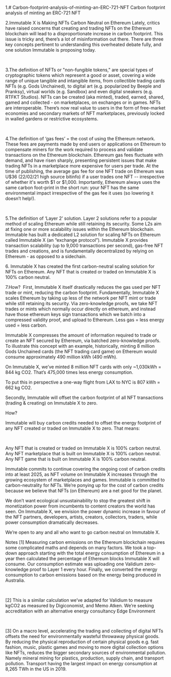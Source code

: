 1.# Carbon-footprint-analysis-of-minting-an-ERC-721-NFT
Carbon footprint analysis of minting an ERC-721 NFT

2.Immutable X is Making NFTs Carbon Neutral on Ethereum
Lately, critics have raised concerns that creating and trading NFTs on the Ethereum blockchain will lead to a disproportionate increase in carbon footprint. This issue is tricky and, there’s a lot of misinformation out there. There are three key concepts pertinent to understanding this overheated debate fully, and one solution Immutable is proposing today. 

‍

3.The definition of NFTs or "non-fungible tokens,"  are special types of cryptographic tokens which represent a good or asset, covering a wide range of unique tangible and intangible items, from collectible trading cards NFTs (e.g. Gods Unchained), to digital art (e.g. popularized by Beeple and Pranksy), virtual worlds (e.g. Sandbox) and even digital sneakers (e.g. RTFKT Studios). NFTs can be created (aka minted), traded, earned, shared, gamed and collected - on marketplaces, on exchanges or in games. NFTs are interoperable. There’s now real value to users in the form of free-market economies and secondary markets of NFT marketplaces, previously locked in walled gardens or restrictive ecosystems.

‍

4.The definition of ‘gas fees’ = the cost of using the Ethereum network. These fees are payments made by end users or applications on Ethereum to compensate miners for the work required to process and validate transactions on the Ethereum blockchain. Ethereum gas fees fluctuate with demand, and have risen sharply, presenting persistent issues that make trading NFTs in a marketplace more expensive for users per trade. At the time of publishing, the average gas fee for one NFT trade on Ethereum was U$36  (22/02/21 high source bitinfo) if a user trades one NFT -- irrespective of whether it's worth $1 or $1,000. Importantly, Ethereum always uses the same carbon foot-print in the short run: your NFT has the same environmental impact irrespective of the gas fee it uses (so lowering it doesn’t help!).

‍

5.The definition of ‘Layer 2’ solution.  Layer 2 solutions refer to a popular method of scaling Ethereum while still retaining its security. Some L2s aim at fixing one or more scalability issues within the Ethereum blockchain. Immutable has built a dedicated L2 solution for scaling NFTs on Ethereum called Immutable X (an “exchange protocol”). Immutable X provides transaction scalability (up to 9,000 transactions per second), gas-free NFT trades and creations, and is fundamentally decentralized by relying on Ethereum - as opposed to a sidechain. 

‍6. Immutable X has created the first carbon-neutral scaling solution for NFTs on Ethereum. 
Any NFT that is created or traded on Immutable X is 100% carbon neutral. 

7.How? 
‍
First, Immutable X itself drastically reduces the gas used per NFT trade or mint, reducing the carbon footprint.
Fundamentally, Immutable X scales Ethereum by taking up less of the network per NFT mint or trade while still retaining its security. Via zero-knowledge proofs, we take NFT trades or mints which normally occur directly on ethereum, and instead have those ethereum keys sign transactions which we batch into a compressed validity proof, and upload to Ethereum. Less gas = less energy used = less carbon.

Immutable X compresses the amount of information required to trade or create an NFT secured by Ethereum, via batched zero-knowledge proofs. To illustrate this concept with an example, historically, minting 8 million Gods Unchained cards (the NFT trading card game) on Ethereum would consume approximately 490 million kWh (490 mWh). 

On Immutable X, we’ve minted 8 million NFT cards with only ~1,030kWh = 844 kg CO2. That’s 475,000 times less energy consumption. 

To put this in perspective a one-way flight from LAX to NYC is 807 kWh = 662 kg CO2.


Secondly, Immutable will offset the carbon footprint of all NFT transactions (trading & creating) on Immutable X to zero.
‍

How?


Immutable will buy carbon credits needed to offset the energy footprint of any NFT created or traded on Immutable X to zero. That means:

‍

Any NFT that is created or traded on Immutable X is 100% carbon neutral. 
Any NFT marketplace that is built on Immutable X is 100% carbon neutral.
Any NFT game that is built on Immutable X is 100% carbon neutral.
‍

Immutable commits to continue covering the ongoing cost of carbon credits into at least 2025, as NFT volume on Immutable X increases through the growing ecosystem of marketplaces and games. Immutable is committed to carbon-neutrality for NFTs. We’re ponying up for the cost of carbon credits because we believe that NFTs (on Ethereum) are a net good for the planet.

We don’t want ecological unsustainability to stop the greatest shift in monetization power from incumbents to content creators the world has seen. On Immutable X, we envision the power dynamic increase in favour of the NFT partners, developers, artists, creators, collectors, traders, while power consumption dramatically decreases. 

We’re open to any and all who want to go carbon neutral on Immutable X. 



Notes 
[1] Measuring carbon emissions on the Ethereum blockchain requires some complicated maths and depends on many factors. We took a top-down approach starting with the total energy consumption of Ethereum in a year then calculated the percentage of Ethereum blocks Immutable X will consume. Our consumption estimate was uploading one Validium zero-knowledge proof to Layer 1 every hour. Finally, we converted the energy consumption to  carbon emissions based on the energy being produced in Australia. 

‍

[2] This is a similar calculation we’ve adapted for Validium to measure kgCO2 as measured by Digiconomist, and Memo Atken. We’re seeking accreditation with an alternative energy consultancy Edge Environment

‍

[3] On a macro level, accelerating the trading and collecting of digital NFTs offsets the need for environmentally wasteful throwaway physical goods. By reducing the physical reproduction of certain physical goods e.g. fast fashion, music, plastic games and moving to more digital collection options like NFTs, reduces the bigger secondary sources of environmental pollution. Namely mineral mining for plastics, production, supply chain, and transport pollution. Transport having the largest impact on energy consumption at 8,265 TWh in the US in 2019. 
